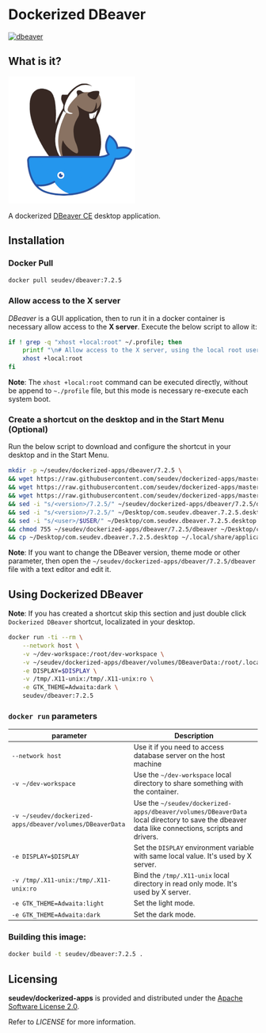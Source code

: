 # Dockerized DBeaver

[![dbeaver](http://dockeri.co/image/seudev/dbeaver)](https://hub.docker.com/r/seudev/dbeaver)

## What is it?

![dockerized-dbeaver-256px](https://raw.githubusercontent.com/seudev/dockerized-apps/master/dbeaver/dockerized-dbeaver-256px.png)

A dockerized [DBeaver CE](https://dbeaver.io/) desktop application.

## Installation

### Docker Pull

```sh
docker pull seudev/dbeaver:7.2.5
```

### Allow access to the X server

*DBeaver* is a GUI application, then to run it in a docker container is necessary allow access to the **X server**. Execute the below script to allow it:

```sh
if ! grep -q "xhost +local:root" ~/.profile; then
    printf "\n# Allow access to the X server, using the local root user\nxhost +local:root\n" >> ~/.profile
    xhost +local:root
fi
```

**Note**: The `xhost +local:root` command can be executed directly, without be append to `~./profile` file, but this mode is necessary re-execute each system boot.

### Create a shortcut on the desktop and in the Start Menu (Optional)

Run the below script to download and configure the shortcut in your desktop and in the Start Menu.

```sh
mkdir -p ~/seudev/dockerized-apps/dbeaver/7.2.5 \
&& wget https://raw.githubusercontent.com/seudev/dockerized-apps/master/dbeaver/dbeaver -O ~/seudev/dockerized-apps/dbeaver/7.2.5/dbeaver \
&& wget https://raw.githubusercontent.com/seudev/dockerized-apps/master/dbeaver/dockerized-dbeaver-256px.png -O ~/seudev/dockerized-apps/dbeaver/dockerized-dbeaver-256px.png \
&& wget https://raw.githubusercontent.com/seudev/dockerized-apps/master/dbeaver/com.seudev.dbeaver.desktop -O ~/Desktop/com.seudev.dbeaver.7.2.5.desktop \
&& sed -i "s/<version>/7.2.5/" ~/seudev/dockerized-apps/dbeaver/7.2.5/dbeaver \
&& sed -i "s/<version>/7.2.5/" ~/Desktop/com.seudev.dbeaver.7.2.5.desktop \
&& sed -i "s/<user>/$USER/" ~/Desktop/com.seudev.dbeaver.7.2.5.desktop \
&& chmod 755 ~/seudev/dockerized-apps/dbeaver/7.2.5/dbeaver ~/Desktop/com.seudev.dbeaver.7.2.5.desktop \
&& cp ~/Desktop/com.seudev.dbeaver.7.2.5.desktop ~/.local/share/applications
```

**Note**: If you want to change the DBeaver version, theme mode or other parameter, then open the `~/seudev/dockerized-apps/dbeaver/7.2.5/dbeaver` file with a text editor and edit it.

## Using Dockerized DBeaver

**Note**: If you has created a shortcut skip this section and just double click `Dockerized DBeaver` shortcut, localizated in your desktop.

```sh
docker run -ti --rm \
    --network host \
    -v ~/dev-workspace:/root/dev-workspace \
    -v ~/seudev/dockerized-apps/dbeaver/volumes/DBeaverData:/root/.local/share/DBeaverData \
    -e DISPLAY=$DISPLAY \
    -v /tmp/.X11-unix:/tmp/.X11-unix:ro \
    -e GTK_THEME=Adwaita:dark \
    seudev/dbeaver:7.2.5
```

### `docker run` parameters

| **parameter**                                             | **Description**                                                                                                                                |
| --------------------------------------------------------- | ---------------------------------------------------------------------------------------------------------------------------------------------- |
| `--network host`                                          | Use it if you need to access database server on the host machine                                                                               |
| `-v ~/dev-workspace`                                      | Use the `~/dev-workspace` local directory to share something with the container.                                                               |
| `-v ~/seudev/dockerized-apps/dbeaver/volumes/DBeaverData` | Use the `~/seudev/dockerized-apps/dbeaver/volumes/DBeaverData` local directory to save the dbeaver data like connections, scripts and drivers. |
| `-e DISPLAY=$DISPLAY`                                     | Set the `DISPLAY` environment variable with same local value. It's used by X server.                                                           |
| `-v /tmp/.X11-unix:/tmp/.X11-unix:ro`                     | Bind the `/tmp/.X11-unix` local directory in read only mode. It's used by X server.                                                            |
| `-e GTK_THEME=Adwaita:light`                              | Set the light mode.                                                                                                                            |
| `-e GTK_THEME=Adwaita:dark`                               | Set the dark mode.                                                                                                                             |

### Building this image:

```sh
docker build -t seudev/dbeaver:7.2.5 .
```

## Licensing

**seudev/dockerized-apps** is provided and distributed under the [Apache Software License 2.0](http://www.apache.org/licenses/LICENSE-2.0).

Refer to *LICENSE* for more information.
